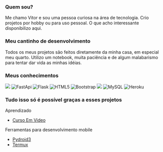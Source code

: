 ### Quem sou?
Me chamo Vitor e sou uma pessoa curiosa na área de tecnologia. Crio projetos por hobby ou para uso pessoal. O que acho interessante disponibilizo aqui.


### Meu cantinho de desenvolvimento
Todos os meus projetos são feitos diretamente da minha casa, em especial meu quarto. Utilizo um notebook, muita paciência e de algum malabarismo para tentar dar vida as minhas idéias.


### Meus conhecimentos
![](https://img.shields.io/badge/python-3670A0?style=for-the-badge&logo=python&logoColor=ffdd54)
![FastApi](https://img.shields.io/badge/FastAPI-009688?style=for-the-badge&logo=FastAPI&logoColor=white)
![Flask](https://img.shields.io/badge/flask-%23000.svg?style=for-the-badge&logo=flask&logoColor=white)
![HTML5](https://img.shields.io/badge/html5-%23E34F26.svg?style=for-the-badge&logo=html5&logoColor=white)
![Bootstrap](https://img.shields.io/badge/bootstrap-%23563D7C.svg?style=for-the-badge&logo=bootstrap&logoColor=white)
![](https://img.shields.io/badge/MongoDB-%234ea94b.svg?style=for-the-badge&logo=mongodb&logoColor=white)
![MySQL](https://img.shields.io/badge/mysql-%2300f.svg?style=for-the-badge&logo=mysql&logoColor=white)
![Heroku](https://img.shields.io/badge/heroku-%23430098.svg?style=for-the-badge&logo=heroku&logoColor=white)


### Tudo isso só é possível graças a esses projetos
Aprendizado 
- [Curso Em Video](https://cursoemvideo.com)

Ferramentas para desenvolvimento mobile
- [Pydroid3](https://play.google.com/store/apps/details?id=ru.iiec.pydroid3)
- [Termux](https://termux.dev/)

